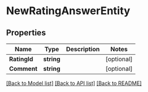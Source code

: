# NewRatingAnswerEntity

## Properties

Name | Type | Description | Notes
------------ | ------------- | ------------- | -------------
**RatingId** | **string** |  | [optional] 
**Comment** | **string** |  | [optional] 

[[Back to Model list]](../README.md#documentation-for-models) [[Back to API list]](../README.md#documentation-for-api-endpoints) [[Back to README]](../README.md)


